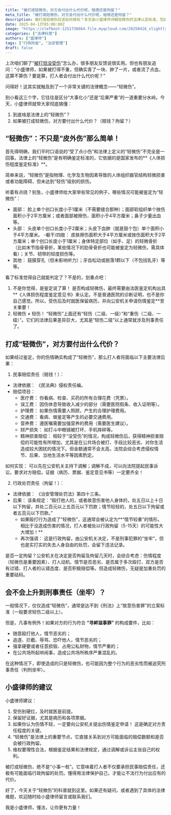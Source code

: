 ```yaml
---
title: "被打成轻微伤，对方会付出什么代价呢，赔偿还是拘留？"
meta_title: "被打成轻微伤，对方会付出什么代价呢，赔偿还是拘留？"
description: 被打成轻微伤后该如何维权？本文由小盛律师详解轻微伤的法律认定标准，包括面部创口、头皮血肿、躯干擦伤等具体情形。轻微伤不同于普通皮外伤，需经法医鉴定机构出具正式意见书。打人者将面临双重法律责任：一是支付医疗费、误工费等民事赔偿；二是可能被处以5-15天行政拘留。文章还分析了轻微伤是否会上升为刑事责任的边界条件，并提供受伤后的证据保存、维权建议，帮助受害者合法有效地主张自身权益。
date: 2025-04-13T05:00:00Z
image: "https://slefboot-1251736664.file.myqcloud.com/20250416_slightly_injured.png/webp"
categories: ["法律科普"]
authors: ["盛律师"]
tags: ["行政拘留", "治安管理"]
draft: false
---
```


上次咱们聊了“[被打但没受伤](https://shenglvshi.cn/lawer_no_injuries)”怎么办，很多朋友反馈说很实用。但也有朋友追问：“小盛律师，如果被打得不重，但确实青了一块、肿了一片，或者流了点血，这算不算伤？要是算，打人者会付出什么代价呢？”

问得好！这其实就触及到了一个非常关键的法律概念——“轻微伤”。

别小看这三个字，它往往是区分“大事化小”还是“后果严重”的一道重要分水岭。今天，小盛律师就带大家彻底搞懂：

1. 到底啥是法律上的“轻微伤”？
2. 如果被打成轻微伤，对方要付出什么代价？（赔钱？拘留？）

## “轻微伤”：不只是“皮外伤”那么简单！

首先得明确，我们平时口语说的“受了点小伤”和法律上定义的“轻微伤”不完全是一回事。法律上的“轻微伤”是有明确鉴定标准的，它依据的是国家发布的**《人体损伤程度鉴定标准》**。

简单来说，“轻微伤”是指物理、化学及生物因素导致的人体组织器官结构轻微损害或者功能障碍，但未达到“轻伤”级别的损伤。

听着有点绕？别急，小盛律师给大家举些常见的例子，哪些情况可能被鉴定为“轻微伤”：

- 面部： 脸上单个创口长度小于1厘米（不需要缝合那种）；面部软组织单个挫伤面积小于2平方厘米；或者面部被擦伤，面积小于4平方厘米；鼻子少量出血等。
- 头部： 头皮单个创口长度小于2厘米；头皮下血肿（就是鼓个包）单个面积小于4平方厘米。
-躯干/四肢： 皮肤擦伤面积大于4平方厘米或挫伤面积大于2平方厘米；单个创口长度小于1厘米；身体特定部位（如手、足）的轻微骨折（比如末节指骨骨折，某些情况下的肋骨骨折也可能被鉴定为轻微伤，需具体看）；关节、韧带的轻度损伤等。
- 其他： 鼓膜穿孔（但未影响听力）；牙齿松动或脱落1颗以下（不包括乳牙）等等。

看了标准觉得自己就能判定了？不是的，划重点吧：

1. 不是你觉得，是鉴定说了算！ 是否构成轻微伤，最终需要由法医鉴定机构出具**《人体损伤程度鉴定意见书》来认定。不是普通医院的诊断证明，也不是你自己感觉。所以，受伤后及时就医保留病历，并向公安机关申请伤情鉴定**至关重要！
2. 轻微伤 ≠ 轻伤！ “轻微伤”上面还有“轻伤（二级、一级）”和“重伤（二级、一级）”。它们的法律后果差异巨大，尤其是“轻伤二级”以上通常就涉及刑事责任了。

## 打成“轻微伤”，对方要付出什么代价？

如果经过鉴定，你的伤情确实构成了“轻微伤”，那么打人者将面临以下主要法律后果：

1. 民事赔偿责任（赔钱！）：

- 法律依据： 《民法典》侵权责任编。
- 赔偿项目：
  - 医疗费： 你看病、检查、买药的所有合理花费（凭票）。
  - 误工费： 因伤休息导致收入减少的部分（需要医院假条、收入证明等）。
  - 护理费： 如果伤情需要人照顾，产生的合理护理费用。
  - 交通费： 看病、做鉴定等产生的必要交通费用。
  - 营养费： 遵医嘱需要加强营养的费用（需要医生建议）。
  - 财产损失： 如打斗中眼镜被打坏、手机摔碎等。
  - 精神损害赔偿： 相较于“没受伤”的情况，构成轻微伤后，获得精神损害赔偿的可能性有所增加，尤其是在公共场合被打、手段比较恶劣、对你生活造成较大困扰的情况下。但金额通常不会太高，法院会综合考虑侵权情节、后果、当地生活水平等因素酌定。

如何实现： 可以先在公安机关主持下调解；调解不成，可以向法院提起民事诉讼，要求对方赔偿。证据（病历、票据、鉴定意见书等）一定要齐全！

2. 行政处罚责任（拘留！）：

- 法律依据： 《治安管理处罚法》第四十三条。
- 后果： 该条规定：“殴打他人的，或者故意伤害他人身体的，处五日以上十日以下拘留，并处二百元以上五百元以下罚款；情节较轻的，处五日以下拘留或者五百元以下罚款。”
    - 如果殴打行为造成了“轻微伤”，这通常会被认定为**“情节较重”的情形。相比于没造成伤害的情况，打人者被处以行政拘留（5-15天）的可能性大大增加！**
    - 再次强调： 这是行政拘留，由公安机关决定，不是刑事犯罪的“坐牢”，但也是实打实的失去人身自由的处罚，会留下违法记录。

是否一定拘留？公安机关在决定是否拘留及拘留几天时，会综合考虑：伤情程度（轻微伤是重要因素）、打人动机、情节是否恶劣、是否属于多次殴打、双方是否有过错、打人者的认错态度、是否积极赔偿等。但造成轻微伤，无疑是加重处罚的重要砝码。

## 会不会上升到刑事责任（坐牢）？

一般情况下，仅仅造成“轻微伤”，通常是达不到《刑法》上“故意伤害罪”的立案标准（一般要求轻伤二级以上）。

但是，凡事有例外！如果对方的行为符合 **“寻衅滋事罪”** 的构成要件，比如：

- 随意殴打他人，情节恶劣的；
- 追逐、拦截、辱骂、恐吓他人，情节恶劣的；
- 强拿硬要或者任意损毁、占用公私财物，情节严重的；
- 在公共场所起哄闹事，造成公共场所秩序严重混乱的。

在这种情况下，即使造成的只是轻微伤，也可能因为整个行为的恶劣性而被追究刑事责任（判刑坐牢）。

## 小盛律师的建议

小盛律师建议：

1. 受伤别硬扛，及时就医是前提。
2. 保留好证据，尤其是病历和各项票据。
3. 如果你认为伤情不轻，一定要向公安机关提出伤情鉴定申请！ 这是确定对方责任程度的关键。
4. “轻微伤”是法律上的重要节点，它直接关系到对方可能面临的赔偿数额和是否会被行政拘留。
5. 维权要理性合法，根据鉴定结果和法律规定，通过调解或诉讼主张自己的权利。

被打成轻微伤，绝不是“小事一桩”。它意味着打人者不仅要承担民事赔偿责任，还极有可能面临行政拘留的处罚。懂得用法律保护自己，才能让不法行为付出应有的代价。

好了，今天关于“轻微伤”的科普就到这里。如果还有疑问，或者遇到了具体的法律难题，欢迎随时给小盛律师留言或联系我们。

我是小盛律师，懂法，让你更有力量！
